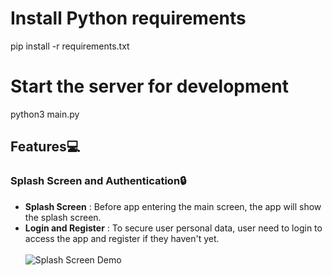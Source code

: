 # Install Python requirements 
pip install -r requirements.txt

# Start the server for development 
python3 main.py

## Features💻
### Splash Screen and Authentication🔒
- **Splash Screen** : Before app entering the main screen, the app will show the splash screen.
- **Login and Register** : To secure user personal data, user need to login to access the app and register if they haven't yet.<br /><br />
![Splash Screen Demo](https://github.com/Ninnabcde/UAS-Data-Mining/blob/main/splash_screen-min.gif)


